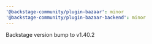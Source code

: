 ```yaml
---
'@backstage-community/plugin-bazaar': minor
'@backstage-community/plugin-bazaar-backend': minor
---
```


Backstage version bump to v1.40.2

